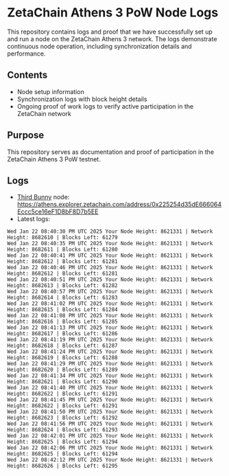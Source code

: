 # ZetaChain Athens 3 PoW Node Logs
This repository contains logs and proof that we have successfully set up and run a node on the ZetaChain Athens 3 network. The logs demonstrate continuous node operation, including synchronization details and performance.

## Contents
- Node setup information
- Synchronization logs with block height details
- Ongoing proof of work logs to verify active participation in the ZetaChain network

## Purpose
This repository serves as documentation and proof of participation in the ZetaChain Athens 3 PoW testnet.

## Logs

- [Third Bunny](https://thirdbunny.xyz/) node: https://athens.explorer.zetachain.com/address/0x225254d35dE666064Eccc5ce16eF1D8bF8D7b5EE
- Latest logs:
```
Wed Jan 22 08:40:30 PM UTC 2025 Your Node Height: 8621331 | Network Height: 8682610 | Blocks Left: 61279
Wed Jan 22 08:40:35 PM UTC 2025 Your Node Height: 8621331 | Network Height: 8682611 | Blocks Left: 61280
Wed Jan 22 08:40:41 PM UTC 2025 Your Node Height: 8621331 | Network Height: 8682612 | Blocks Left: 61281
Wed Jan 22 08:40:46 PM UTC 2025 Your Node Height: 8621331 | Network Height: 8682612 | Blocks Left: 61281
Wed Jan 22 08:40:51 PM UTC 2025 Your Node Height: 8621331 | Network Height: 8682613 | Blocks Left: 61282
Wed Jan 22 08:40:57 PM UTC 2025 Your Node Height: 8621331 | Network Height: 8682614 | Blocks Left: 61283
Wed Jan 22 08:41:02 PM UTC 2025 Your Node Height: 8621331 | Network Height: 8682615 | Blocks Left: 61284
Wed Jan 22 08:41:08 PM UTC 2025 Your Node Height: 8621331 | Network Height: 8682616 | Blocks Left: 61285
Wed Jan 22 08:41:13 PM UTC 2025 Your Node Height: 8621331 | Network Height: 8682617 | Blocks Left: 61286
Wed Jan 22 08:41:19 PM UTC 2025 Your Node Height: 8621331 | Network Height: 8682618 | Blocks Left: 61287
Wed Jan 22 08:41:24 PM UTC 2025 Your Node Height: 8621331 | Network Height: 8682619 | Blocks Left: 61288
Wed Jan 22 08:41:29 PM UTC 2025 Your Node Height: 8621331 | Network Height: 8682620 | Blocks Left: 61289
Wed Jan 22 08:41:34 PM UTC 2025 Your Node Height: 8621331 | Network Height: 8682621 | Blocks Left: 61290
Wed Jan 22 08:41:40 PM UTC 2025 Your Node Height: 8621331 | Network Height: 8682622 | Blocks Left: 61291
Wed Jan 22 08:41:45 PM UTC 2025 Your Node Height: 8621331 | Network Height: 8682622 | Blocks Left: 61291
Wed Jan 22 08:41:50 PM UTC 2025 Your Node Height: 8621331 | Network Height: 8682623 | Blocks Left: 61292
Wed Jan 22 08:41:56 PM UTC 2025 Your Node Height: 8621331 | Network Height: 8682624 | Blocks Left: 61293
Wed Jan 22 08:42:01 PM UTC 2025 Your Node Height: 8621331 | Network Height: 8682625 | Blocks Left: 61294
Wed Jan 22 08:42:06 PM UTC 2025 Your Node Height: 8621331 | Network Height: 8682625 | Blocks Left: 61294
Wed Jan 22 08:42:12 PM UTC 2025 Your Node Height: 8621331 | Network Height: 8682626 | Blocks Left: 61295
```
